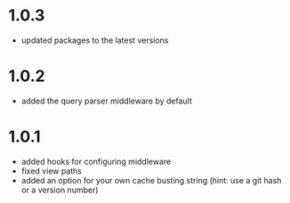 # 1.0.3

* updated packages to the latest versions

# 1.0.2

* added the query parser middleware by default

# 1.0.1

* added hooks for configuring middleware
* fixed view paths
* added an option for your own cache busting string (hint: use a git hash or a version number)
